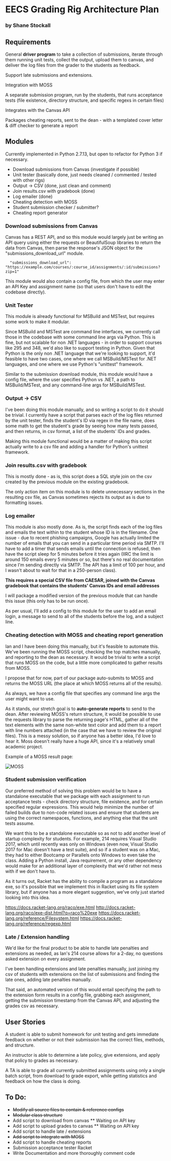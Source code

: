 # EECS Grading Rig Architecture Plan
### by Shane Stockall

## Requirements 

General __driver program__ to take a collection of submissions, iterate through them running unit tests, collect the output, upload them to canvas, and deliver the log files from the grader to the students as feedback. 

Support late submissions and extensions.

Integration with MOSS

A separate submission program, run by the students, that runs acceptance tests (file existence, directory structure, and specific regexs in certain files)

Integrates with the Canvas API

Packages cheating reports, sent to the dean - with a templated cover letter & diff checker to generate a report 


## Modules

Currently implemented in Python 2.7.13, but open to refactor for Python 3 if necessary. 

* Download submissions from Canvas (investigate if possible)
* Unit tester (basically done, just needs cleaned / commented / tested with other rigs)
* Output -> CSV (done, just clean and comment)
* Join results.csv with gradebook (done)
* Log emailer (done)
* Cheating detection with MOSS 
* Student submission checker / submitter? 
* Cheating report generator 

### Download submissions from Canvas

Canvas has a REST API, and so this module would largely just be writing an API query using either the requests or BeautifulSoup libraries to return the data from Canvas, then parse the response's JSON object for the "submissions\_download\_url" module.

	  "submissions_download_url": "https://example.com/courses/:course_id/assignments/:id/submissions?zip=1"

This module would also contain a config file, from which the user may enter an API Key and assignment name (so that users don't have to edit the codebase directly).

### Unit Tester

This module is already functional for MSBuild and MSTest, but requires some work to make it modular. 

Since MSBuild and MSTest are command line interfaces, we currently call those in the codebase with some command line args via Python. This is fine, but not scalable for non .NET languages - in order to support courses like 295 and 348, we'd also like to support testing in Python. Given that Python is the only non .NET language that we're looking to support, it'd feasible to have two cases, one where we call MSBuild/MSTest for .NET languages, and one where we use Python's "unittest" framework.

Similar to the submission download module, this module would have a config file, where the user specifies Python vs .NET, a path to MSBuild/MSTest, and any command-line args for MSBuild/MSTest.

### Output -> CSV 

I've been doing this module manually, and so writing a script to do it should be trivial. I currently have a script that parses each of the log files returned by the unit tester, finds the student's ID via regex in the file name, does some math to get the student's grade by seeing how many tests passed, and then returns, in csv format, a list of the students' IDs and grades. 

Making this module functional would be a matter of making this script actually write to a csv file and adding a handler for Python's unittest framework.

### Join results.csv with gradebook

This is mostly done - as is, this script does a SQL style join on the csv created by the previous module on the existing gradebook. 

The only action item on this module is to delete unnecessary sections in the resulting csv file, as Canvas sometimes rejects its output as is due to formatting issues. 


### Log emailer

This module is also mostly done. As is, the script finds each of the log files and emails the text within to the student whose ID is in the filename. One issue - due to recent phishing campaigns, Google has actually limited the number of emails that you can send in a particular time period via SMTP. I'll have to add a timer that sends emails until the connection is refused, then have the script sleep for 5 minutes before it tries again (IIRC the limit is around 150 emails every 5 minutes or so, but there's no real documentation since I'm sending directly via SMTP. The API has a limit of 100 per hour, and I wasn't about to wait for that in a 250-person class). 

__This requires a special CSV file from CAESAR, joined with the Canvas gradebook that contains the students' Canvas IDs and email addresses__

I will package a modified version of the previous module that can handle this issue (this only has to be run once). 

As per usual, I'll add a config to this module for the user to add an email login, a message to send to all of the students before the log, and a subject line.

### Cheating detection with MOSS and cheating report generation

Ian and I have been doing this manually, but it's feasible to automate this. We've been running the MOSS script, checking the top matches manually, and reporting to the dean as necessary. It would be trivial to write a script that runs MOSS on the code, but a little more complicated to gather results from MOSS. 

I propose that for now, part of our package auto-submits to MOSS and returns the MOSS URL (the place at which MOSS returns all of the results).

As always, we have a config file that specifies any command line args the user might want to use. 

As it stands, our stretch goal is to __auto-generate reports__ to send to the dean. After reviewing MOSS's return structure, it would be possible to use the requests library to parse the returning page's HTML, gather all of the text elements with the same non-white text color and add them to a report with line numbers attached (in the case that we have to review the original files). This is a messy solution, so if anyone has a better idea, I'd love to hear it. Moss doesn't really have a huge API, since it's a relatively small academic project. 


Example of a MOSS result page: 

![MOSS](http://i.imgur.com/eMNekq8.png "Moss Results Page")

### Student submission verification

Our preferred method of solving this problem would be to have a standalone executable that we package with each assignment to run acceptance tests - check directory structure, file existence, and for certain specified regular expressions. This would help minimize the number of failed builds due to non-code related issues and ensure that students are using the correct namespaces, functions, and anything else that the unit tests assume. 

We want this to be a standalone executable so as not to add another level of startup complexity for students. For example, 214 requires Visual Studio 2017, which until recently was only on Windows (even now, Visual Studio 2017 for Mac doesn't have a test suite), and so if a student was on a Mac, they had to either Bootcamp or Parallels onto Windows to even take the class. Adding a Python install, Java requirement, or any other dependency would make for an additional layer of complexity that we'd rather not mess with if we don't have to.

As it turns out, Racket has the ability to compile a program as a standalone exe, so it's possible that we implement this in Racket using its file system library, but if anyone has a more elegant suggestion, we've only just started looking into this idea.

https://docs.racket-lang.org/raco/exe.html 
http://docs.racket-lang.org/raco/exe-dist.html?q=raco%20exe
https://docs.racket-lang.org/reference/Filesystem.html
https://docs.racket-lang.org/reference/regexp.html

### Late / Extension handling

We'd like for the final product to be able to handle late penalties and extensions as needed, as Ian's 214 course allows for a 2-day, no questions asked extension on every assignment. 

I've been handling extensions and late penalties manually, just joining my csv of students with extensions on the list of submissions and finding the late ones, adding late penalties manually. 

That said, an automated version of this would entail specifying the path to the extension form results in a config file, grabbing each assignment, getting the submission timestamp from the Canvas API, and adjusting the grades csv as necessary.

## User Stories

A student is able to submit homework for unit testing and gets immediate feedback on whether or not their submission has the correct files, methods, and structure. 

An instructor is able to determine a late policy, give extensions, and apply that policy to grades as necessary. 

A TA is able to grade all currently submitted assignments using only a single batch script, from download to grade export, while getting statistics and feedback on how the class is doing.


## To Do: 
* ~~Modify all source files to contain & reference configs~~
* ~~Modular class structure~~
* Add script to download from canvas ** Waiting on API key
* Add script to upload grades to canvas ** Waiting on API key
* Add script to handle late / extensions 
* ~~Add script to integrate with MOSS~~
* Add script to handle cheating reports
* Submission acceptance tester Racket
* Write Documentation and more thoroughly comment code




